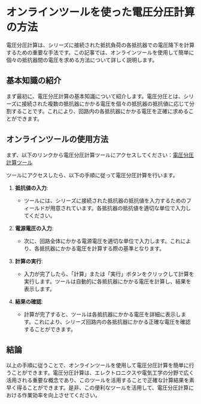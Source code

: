 オンラインツールを使った電圧分圧計算の方法
=====================

電圧分圧計算は、シリーズに接続された抵抗負荷の各抵抗器での電圧降下を計算するための重要な手法です。この記事では、オンラインツールを使用して簡単に個々の抵抗器間の電圧を求める方法について詳しく説明します。

基本知識の紹介
-------

まず最初に、電圧分圧計算の基本知識について紹介します。電圧分圧とは、シリーズに接続された複数の抵抗器にかかる電圧を個々の抵抗器の抵抗値に応じて分割することです。これにより、回路内の各抵抗器にかかる電圧を正確に求めることができます。

オンラインツールの使用方法
-------------

まず、以下のリンクから電圧分圧計算ツールにアクセスしてください：[電圧分圧計算ツール](https://www.onlinecalculatorsfree.com/ja/tools/voltage-divider-calculator.html)

ツールにアクセスしたら、以下の手順に従って電圧分圧計算を行います。

1. **抵抗値の入力**:
    
    
    - ツールには、シリーズに接続された抵抗器の抵抗値を入力するためのフィールドが用意されています。各抵抗器の抵抗値を適切な単位で入力してください。
2. **電源電圧の入力**:
    
    
    - 次に、回路全体にかかる電源電圧を適切な単位で入力します。これにより、各抵抗器にかかる電圧を計算する際の基準となります。
3. **計算の実行**:
    
    
    - 入力が完了したら、「計算」または「実行」ボタンをクリックして計算を実行します。ツールは自動的に各抵抗器にかかる電圧を計算し、結果を表示します。
4. **結果の確認**:
    
    
    - 計算が完了すると、ツールは各抵抗器にかかる電圧を詳細に表示します。これにより、シリーズ回路内の各抵抗器にかかる正確な電圧を確認することができます。

結論
--

以上の手順に従うことで、オンラインツールを使用して電圧分圧計算を簡単に行うことができます。電圧分圧計算は、エレクトロニクスや電気工学の分野で広く活用される重要な概念であり、このツールを活用することで正確な計算結果を素早く得ることができます。是非、この便利なツールを活用して、電圧分圧計算における作業効率を向上させてください。